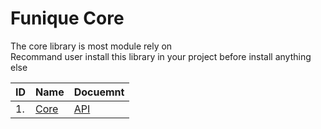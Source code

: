 # Funique Core

The core library is most module rely on\
Recommand user install this library in your project before install anything else

|ID|Name|Docuemnt|
|-|-|-|
|1.|[Core](https://github.com/Funique2022/funique_core.git)|[API](./Client/Core/QuickStart.md)|